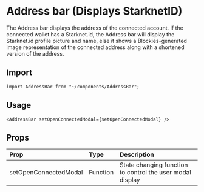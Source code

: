 # Address bar (Displays StarknetID)

The Address bar displays the address of the connected account. If the connected wallet has a Starknet.id, the Address bar will display the Starknet.id profile picture and name, else it shows a Blockies-generated image representation of the connected address along with a shortened version of the address.

## Import

```
import AddressBar from "~/components/AddressBar";
```

## Usage

```
<AddressBar setOpenConnectedModal={setOpenConnectedModal} />
```

## Props

| Prop                  | Type     | Description                                               |
| :-------------------- | :------- | :-------------------------------------------------------- |
| setOpenConnectedModal | Function | State changing function to control the user modal display |
